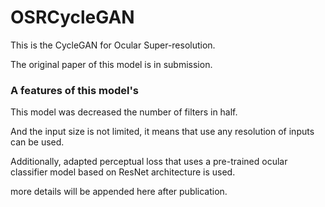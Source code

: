 # OSRCycleGAN

This is the CycleGAN for Ocular Super-resolution.

The original paper of this model is in submission.

### A features of this model's

This model was decreased the number of filters in half.

And the input size is not limited, it means that use any resolution of inputs can be used.

Additionally, adapted perceptual loss that uses a pre-trained ocular classifier model based on ResNet architecture is used.

more details will be appended here after publication.
